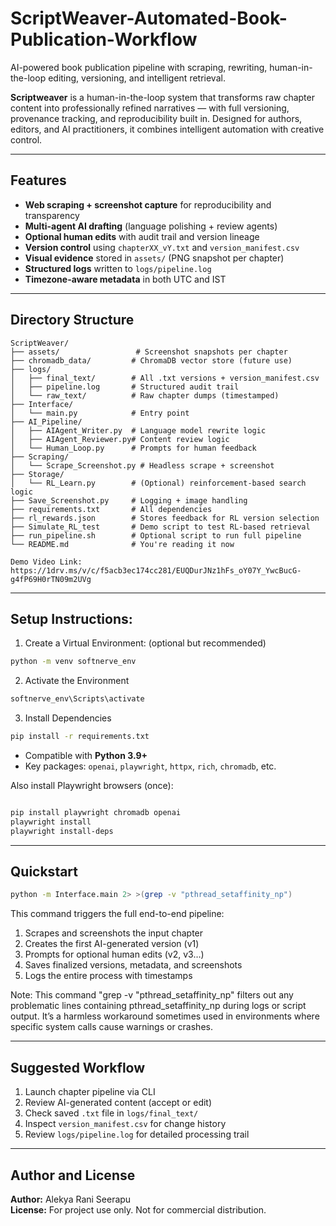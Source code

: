 # ScriptWeaver-Automated-Book-Publication-Workflow
AI-powered book publication pipeline with scraping, rewriting, human-in-the-loop editing, versioning, and intelligent retrieval.



**Scriptweaver** is a human-in-the-loop system that transforms raw chapter content into professionally refined narratives — with full versioning, provenance tracking, and reproducibility built in. Designed for authors, editors, and AI practitioners, it combines intelligent automation with creative control.

---

## Features

- **Web scraping + screenshot capture** for reproducibility and transparency  
- **Multi-agent AI drafting** (language polishing + review agents)  
- **Optional human edits** with audit trail and version lineage  
- **Version control** using `chapterXX_vY.txt` and `version_manifest.csv`  
- **Visual evidence** stored in `assets/` (PNG snapshot per chapter)  
- **Structured logs** written to `logs/pipeline.log`  
- **Timezone-aware metadata** in both UTC and IST  

---

## Directory Structure

```
ScriptWeaver/
├── assets/                 # Screenshot snapshots per chapter
├── chromadb_data/         # ChromaDB vector store (future use)
├── logs/
│   ├── final_text/        # All .txt versions + version_manifest.csv
│   ├── pipeline.log       # Structured audit trail
│   └── raw_text/          # Raw chapter dumps (timestamped)
├── Interface/
│   └── main.py            # Entry point
├── AI_Pipeline/
│   ├── AIAgent_Writer.py  # Language model rewrite logic
│   ├── AIAgent_Reviewer.py# Content review logic
│   └── Human_Loop.py      # Prompts for human feedback
├── Scraping/
│   └── Scrape_Screenshot.py # Headless scrape + screenshot
├── Storage/
│   └── RL_Learn.py        # (Optional) reinforcement-based search logic
├── Save_Screenshot.py     # Logging + image handling
├── requirements.txt       # All dependencies
├── rl_rewards.json 	   # Stores feedback for RL version selection
├── Simulate_RL_test       # Demo script to test RL-based retrieval
├── run_pipeline.sh 	   # Optional script to run full pipeline
└── README.md              # You're reading it now

Demo Video Link: https://1drv.ms/v/c/f5acb3ec174cc281/EUQDurJNz1hFs_oY07Y_YwcBucG-g4fP69H0rTN09m2UVg
```

---
## Setup Instructions:

1. Create a Virtual Environment: (optional but recommended)

```bash
python -m venv softnerve_env
```

2. Activate the Environment

```bash
softnerve_env\Scripts\activate
```

3. Install Dependencies


```bash
pip install -r requirements.txt
```

- Compatible with **Python 3.9+**
- Key packages: `openai`, `playwright`, `httpx`, `rich`, `chromadb`, etc.

Also install Playwright browsers (once):

```bash

pip install playwright chromadb openai
playwright install
playwright install-deps


```

---

## Quickstart

```bash
python -m Interface.main 2> >(grep -v "pthread_setaffinity_np")
```

This command triggers the full end-to-end pipeline:

1. Scrapes and screenshots the input chapter  
2. Creates the first AI-generated version (v1)  
3. Prompts for optional human edits (v2, v3…)  
4. Saves finalized versions, metadata, and screenshots  
5. Logs the entire process with timestamps

Note: This command "grep -v "pthread_setaffinity_np" filters out any problematic lines containing pthread_setaffinity_np during logs or script output. It’s a harmless workaround sometimes used in environments where specific system calls cause warnings or crashes.

---


## Suggested Workflow

1. Launch chapter pipeline via CLI  
2. Review AI-generated content (accept or edit)  
3. Check saved `.txt` file in `logs/final_text/`  
4. Inspect `version_manifest.csv` for change history  
5. Review `logs/pipeline.log` for detailed processing trail  


---

## Author and License

**Author:** Alekya Rani Seerapu  
**License:** For project use only. Not for commercial distribution.

